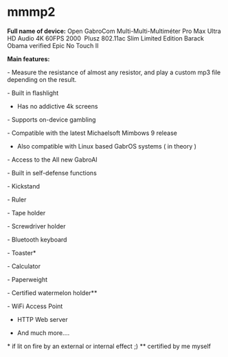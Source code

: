 # mmmp2

**Full name of device:**
Open GabroCom Multi-Multi-Multiméter Pro Max Ultra HD Audio 4K 60FPS 2000  Plusz 802.11ac Slim Limited Edition Barack Obama verified Epic No Touch II

**Main features:**


- Measure the resistance of almost any resistor, and play a custom mp3 file depending on the result.

- Built in flashlight

- Has no addictive 4k screens

- Supports on-device gambling

- Compatible with the latest Michaelsoft Mimbows 9 release

- Also compatible with Linux based GabrOS systems ( in theory )

- Access to the All new GabroAI 

- Built in self-defense functions

- Kickstand

- Ruler

- Tape holder

- Screwdriver holder

- Bluetooth keyboard

- Toaster\*

- Calculator

- Paperweight

- Certified watermelon holder\*\*

- WiFi Access Point

- HTTP Web server

- And much more....




\* if lit on fire by an external or internal effect ;)
** certified by me myself
